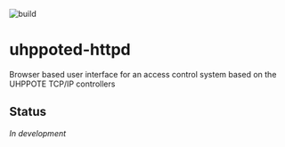 ![build](https://github.com/uhppoted/uhppoted-httpd/workflows/build/badge.svg)

# uhppoted-httpd
Browser based user interface for an access control system based on the UHPPOTE TCP/IP controllers

## Status

_In development_
